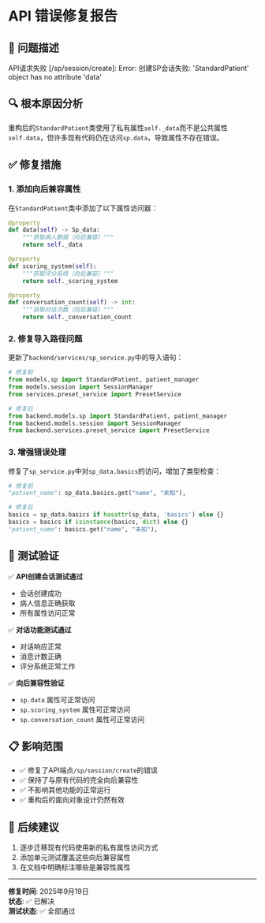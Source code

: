 # API 错误修复报告

## 🐛 问题描述
API请求失败 [/sp/session/create]: Error: 创建SP会话失败: 'StandardPatient' object has no attribute 'data'

## 🔍 根本原因分析
重构后的`StandardPatient`类使用了私有属性`self._data`而不是公共属性`self.data`，但许多现有代码仍在访问`sp.data`，导致属性不存在错误。

## ✅ 修复措施

### 1. 添加向后兼容属性
在`StandardPatient`类中添加了以下属性访问器：

```python
@property
def data(self) -> Sp_data:
    """获取病人数据（向后兼容）"""
    return self._data

@property
def scoring_system(self):
    """获取评分系统（向后兼容）"""
    return self._scoring_system

@property
def conversation_count(self) -> int:
    """获取对话次数（向后兼容）"""
    return self._conversation_count
```

### 2. 修复导入路径问题
更新了`backend/services/sp_service.py`中的导入语句：
```python
# 修复前
from models.sp import StandardPatient, patient_manager
from models.session import SessionManager
from services.preset_service import PresetService

# 修复后  
from backend.models.sp import StandardPatient, patient_manager
from backend.models.session import SessionManager
from backend.services.preset_service import PresetService
```

### 3. 增强错误处理
修复了`sp_service.py`中对`sp_data.basics`的访问，增加了类型检查：
```python
# 修复前
"patient_name": sp_data.basics.get("name", "未知"),

# 修复后
basics = sp_data.basics if hasattr(sp_data, 'basics') else {}
basics = basics if isinstance(basics, dict) else {}
"patient_name": basics.get("name", "未知"),
```

## 🧪 测试验证

✅ **API创建会话测试通过**
- 会话创建成功
- 病人信息正确获取
- 所有属性访问正常

✅ **对话功能测试通过**  
- 对话响应正常
- 消息计数正确
- 评分系统正常工作

✅ **向后兼容性验证**
- `sp.data` 属性可正常访问
- `sp.scoring_system` 属性可正常访问  
- `sp.conversation_count` 属性可正常访问

## 📋 影响范围
- ✅ 修复了API端点`/sp/session/create`的错误
- ✅ 保持了与原有代码的完全向后兼容性
- ✅ 不影响其他功能的正常运行
- ✅ 重构后的面向对象设计仍然有效

## 🔧 后续建议
1. 逐步迁移现有代码使用新的私有属性访问方式
2. 添加单元测试覆盖这些向后兼容属性
3. 在文档中明确标注哪些是兼容性属性

---
**修复时间**: 2025年9月19日  
**状态**: ✅ 已解决  
**测试状态**: ✅ 全部通过